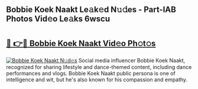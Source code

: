 ## Bobbie Koek Naakt Le𝚊k𝚎d N𝚞𝚍es - Part-IAB Photos Vid𝚎o Le𝚊ks 6wscu

# <h2><a href="http://fb7cdvi.evod.top/?m=Bobbie+Koek+Naakt">🔗 👉🔴 Bobbie Koek Naakt Vid𝚎o Ph𝚘t𝚘s</a></h2>

[![Bobbie Koek Naakt N𝚞d𝚎s](https://i.imgur.com/8V9OHl7.gif)](http://fb7cdvi.evod.top/?m=Bobbie+Koek+Naakt)
Social media influencer Bobbie Koek Naakt, recognized for sharing lifestyle and dance-themed content, including dance performances and vlogs. Bobbie Koek Naakt public persona is one of intelligence and wit, but he's also known for his compassion and empathy. 
